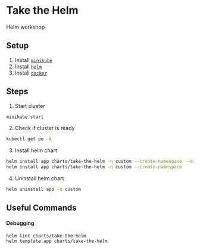 # Take the Helm

Helm workshop

## Setup

1. Install [`minikube`](https://minikube.sigs.k8s.io/docs/start/)
2. Install [`helm`](https://helm.sh/docs/intro/install/)
3. Install [`docker`](https://docs.docker.com/get-docker/)

## Steps

1. Start cluster
```bash
minikube start
```
2. Check if cluster is ready
```bash
kubectl get po -A
```
3. Install helm chart
```bash
helm install app charts/take-the-helm -n custom --create-namespace --dry-run
helm install app charts/take-the-helm -n custom --create-namespace
```
4. Uninstall helm chart
```bash
helm uninstall app -n custom
```

## Useful Commands

#### Debugging

```
helm lint charts/take-the-helm
helm template app charts/take-the-helm
```
